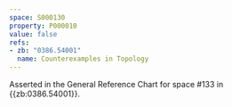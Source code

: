 ```yaml
---
space: S000130
property: P000010
value: false
refs:
- zb: "0386.54001"
  name: Counterexamples in Topology
---
```


Asserted in the General Reference Chart for space #133 in
{{zb:0386.54001}}.

